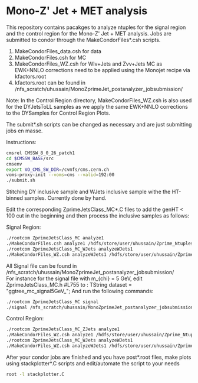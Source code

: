 # Mono-Z' Jet + MET analysis

This repository contains pacakges to analyze ntuples for the signal region and the control region 
for the Mono-Z' Jet + MET analysis.
Jobs are submitted to condor through the MakeCondorFiles*.csh scripts.
1) MakeCondorFiles_data.csh for data
2) MakeCondorFiles.csh for MC
3) MakeCondorFiles_WZ.csh for Wlv+Jets and Zvv+Jets MC as EWK+NNLO corrections need to be applied 
using the Monojet recipe via kfactors.root
4) kfactors.root can be found in /nfs_scratch/uhussain/MonoZprimeJet_postanalyzer_jobsubmission/ 

Note: In the Control Region directory, MakeCondorFiles_WZ.csh is also used for the DYJetsToLL 
samples as we apply the same EWK+NNLO corrections to the DYSamples for Control Region Plots.

The submit*.sh scripts can be changed as necessary and are just submitting jobs en masse.

Instructions:


```bash
cmsrel CMSSW_8_0_26_patch1
cd $CMSSW_BASE/src
cmsenv
export VO_CMS_SW_DIR=/cvmfs/cms.cern.ch
voms-proxy-init --voms=cms --valid=192:00
./submit.sh
```

Stitching DY inclusive sample and WJets inclusive sample withe the HT-binned samples. Currently done by hand.

Edit the corresponding ZprimeJetsClass_MC*.C files to add the genHT < 100 cut in the beginning 
and then process the inclusive samples as follows:

Signal Region:


```bash
./rootcom ZprimeJetsClass_MC analyze1
./MakeCondorFiles.csh analyze1 /hdfs/store/user/uhussain/Zprime_Ntuples_Aug10/DYJetsToLL_M-50_TuneCUETP8M1_13TeV-madgraphMLM-pythia8/crab_DYJetsToLL/170810_152817/0000/ postDY_MLM_0.root -1 10000 DYMLM_0 PU_Central.root
./rootcom ZprimeJetsClass_MC_WJets analyzeWJets1
./MakeCondorFiles_WZ.csh analyzeWJets1 /hdfs/store/user/uhussain/Zprime_Ntuples_Aug10/WJetsToLNu_TuneCUETP8M1_13TeV-madgraphMLM-pythia8/crab_WJets/170810_152529/0000/ postWJets_MLM_0.root -1 10000 W_0 kfactors.root PU_Central.root
```

All Signal file can be found in /nfs_scratch/uhussain/MonoZprimeJet_postanalyzer_jobsubmission/  
For instance for the signal file with m_{chi} = 5 GeV, edit ZprimeJetsClass_MC.h #L755 to :
TString dataset = "ggtree_mc_signal5GeV_";
And run the following commands:

```bash
./rootcom ZprimeJetsClass_MC signal
./signal /nfs_scratch/uhussain/MonoZprimeJet_postanalyzer_jobsubmission/ postSignal.root -1 1 > signalTest.txt
```

Control Region:

```bash
./rootcom ZprimeJetsClass_MC_ZJets analyze1
./MakeCondorFiles_WZ.csh analyze1 /hdfs/store/user/uhussain/Zprime_Ntuples_Aug10/DYJetsToLL_M-50_TuneCUETP8M1_13TeV-madgraphMLM-pythia8/crab_DYJetsToLL/170810_152817/0000/ postDY_MLM_0.root -1 10000 DYMLM_0 kfactors.root PU_Central.root
./rootcom ZprimeJetsClass_MC_WJets analyzeWJets1
./MakeCondorFiles_WZ.csh analyzeWJets1 /hdfs/store/user/uhussain/Zprime_Ntuples_Aug10/WJetsToLNu_TuneCUETP8M1_13TeV-madgraphMLM-pythia8/crab_WJets/170810_152529/0000/ postWJets_MLM_0.root -1 10000 W_0 kfactors.root PU_Central.root
```
After your condor jobs are finished and you have post*.root files, make plots using stackplotter*.C scripts and edit/automate the script to your needs

```bash
root -l stackplotter.C
```
